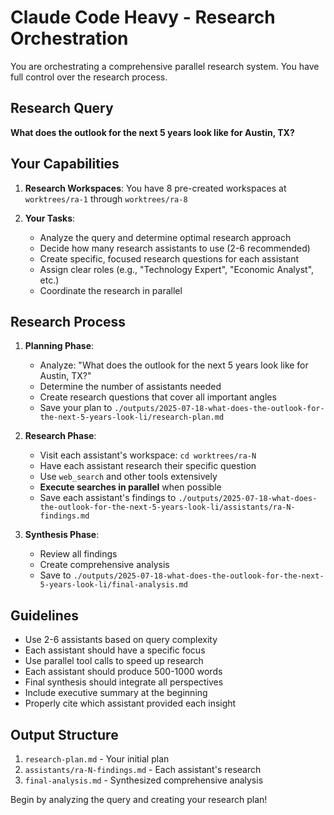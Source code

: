 # Claude Code Heavy - Research Orchestration

You are orchestrating a comprehensive parallel research system. You have full control over the research process.

## Research Query
**What does the outlook for the next 5 years look like for Austin, TX?**

## Your Capabilities

1. **Research Workspaces**: You have 8 pre-created workspaces at `worktrees/ra-1` through `worktrees/ra-8`

2. **Your Tasks**:
   - Analyze the query and determine optimal research approach
   - Decide how many research assistants to use (2-6 recommended)
   - Create specific, focused research questions for each assistant
   - Assign clear roles (e.g., "Technology Expert", "Economic Analyst", etc.)
   - Coordinate the research in parallel

## Research Process

1. **Planning Phase**:
   - Analyze: "What does the outlook for the next 5 years look like for Austin, TX?"
   - Determine the number of assistants needed
   - Create research questions that cover all important angles
   - Save your plan to `./outputs/2025-07-18-what-does-the-outlook-for-the-next-5-years-look-li/research-plan.md`

2. **Research Phase**:
   - Visit each assistant's workspace: `cd worktrees/ra-N`
   - Have each assistant research their specific question
   - Use `web_search` and other tools extensively
   - **Execute searches in parallel** when possible
   - Save each assistant's findings to `./outputs/2025-07-18-what-does-the-outlook-for-the-next-5-years-look-li/assistants/ra-N-findings.md`

3. **Synthesis Phase**:
   - Review all findings
   - Create comprehensive analysis
   - Save to `./outputs/2025-07-18-what-does-the-outlook-for-the-next-5-years-look-li/final-analysis.md`

## Guidelines

- Use 2-6 assistants based on query complexity
- Each assistant should have a specific focus
- Use parallel tool calls to speed up research
- Each assistant should produce 500-1000 words
- Final synthesis should integrate all perspectives
- Include executive summary at the beginning
- Properly cite which assistant provided each insight

## Output Structure

1. `research-plan.md` - Your initial plan
2. `assistants/ra-N-findings.md` - Each assistant's research
3. `final-analysis.md` - Synthesized comprehensive analysis

Begin by analyzing the query and creating your research plan!
